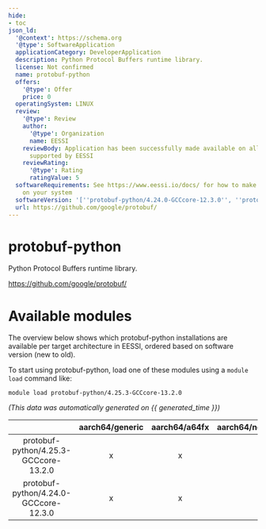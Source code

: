 ```yaml
---
hide:
- toc
json_ld:
  '@context': https://schema.org
  '@type': SoftwareApplication
  applicationCategory: DeveloperApplication
  description: Python Protocol Buffers runtime library.
  license: Not confirmed
  name: protobuf-python
  offers:
    '@type': Offer
    price: 0
  operatingSystem: LINUX
  review:
    '@type': Review
    author:
      '@type': Organization
      name: EESSI
    reviewBody: Application has been successfully made available on all architectures
      supported by EESSI
    reviewRating:
      '@type': Rating
      ratingValue: 5
  softwareRequirements: See https://www.eessi.io/docs/ for how to make EESSI available
    on your system
  softwareVersion: '[''protobuf-python/4.24.0-GCCcore-12.3.0'', ''protobuf-python/4.25.3-GCCcore-13.2.0'']'
  url: https://github.com/google/protobuf/
---
```


protobuf-python
===============


Python Protocol Buffers runtime library.

https://github.com/google/protobuf/
# Available modules


The overview below shows which protobuf-python installations are available per target architecture in EESSI, ordered based on software version (new to old).

To start using protobuf-python, load one of these modules using a `module load` command like:

```shell
module load protobuf-python/4.25.3-GCCcore-13.2.0
```

*(This data was automatically generated on {{ generated_time }})*

| |aarch64/generic|aarch64/a64fx|aarch64/neoverse_n1|aarch64/neoverse_v1|aarch64/nvidia/grace|x86_64/generic|x86_64/amd/zen2|x86_64/amd/zen3|x86_64/amd/zen4|x86_64/intel/cascadelake|x86_64/intel/haswell|x86_64/intel/icelake|x86_64/intel/sapphirerapids|x86_64/intel/skylake_avx512|
| :---: | :---: | :---: | :---: | :---: | :---: | :---: | :---: | :---: | :---: | :---: | :---: | :---: | :---: | :---: |
|protobuf-python/4.25.3-GCCcore-13.2.0|x|x|x|x|x|x|x|x|x|x|x|x|x|x|
|protobuf-python/4.24.0-GCCcore-12.3.0|x|x|x|x|x|x|x|x|x|x|x|x|x|x|
